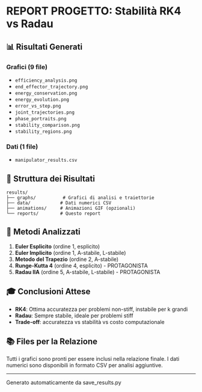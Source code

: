 # REPORT PROGETTO: Stabilità RK4 vs Radau

## 📊 Risultati Generati

### Grafici (9 file)
- `efficiency_analysis.png`
- `end_effector_trajectory.png`
- `energy_conservation.png`
- `energy_evolution.png`
- `error_vs_step.png`
- `joint_trajectories.png`
- `phase_portraits.png`
- `stability_comparison.png`
- `stability_regions.png`

### Dati (1 file)
- `manipulator_results.csv`

## 🎯 Struttura dei Risultati

```
results/
├── graphs/          # Grafici di analisi e traiettorie
├── data/           # Dati numerici CSV
├── animations/     # Animazioni GIF (opzionali)
└── reports/        # Questo report
```

## 🔬 Metodi Analizzati

1. **Euler Esplicito** (ordine 1, esplicito)
2. **Euler Implicito** (ordine 1, A-stabile, L-stabile)
3. **Metodo del Trapezio** (ordine 2, A-stabile)
4. **Runge-Kutta 4** (ordine 4, esplicito) - PROTAGONISTA
5. **Radau IIA** (ordine 5, A-stabile, L-stabile) - PROTAGONISTA

## 🎓 Conclusioni Attese

- **RK4**: Ottima accuratezza per problemi non-stiff, instabile per k grandi
- **Radau**: Sempre stabile, ideale per problemi stiff
- **Trade-off**: accuratezza vs stabilità vs costo computazionale

## 📚 Files per la Relazione

Tutti i grafici sono pronti per essere inclusi nella relazione finale.
I dati numerici sono disponibili in formato CSV per analisi aggiuntive.

---
Generato automaticamente da save_results.py
